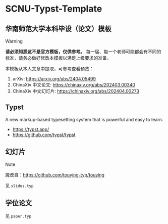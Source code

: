 # SCNU-Typst-Template

## 华南师范大学本科毕设（论文）模板

> [!WARNING]
> **请必须知悉这不是官方模板，仅供参考。**
> 每一届、每一个老师可能都会有不同的标准，请务必做好修改本模板以满足上级要求的准备。

本模板从本人文章中提取，可参考查看预览：
1. arXiv: https://arxiv.org/abs/2404.05499
2. ChinaXiv 中文论文: https://chinaxiv.org/abs/202403.00340
3. ChinaXiv 中文幻灯片: https://chinaxiv.org/abs/202404.00273

## Typst

A new markup-based typesetting system that is powerful and easy to learn.

- https://typst.app/
- https://github.com/typst/typst

## 幻灯片

> [!NOTE]
> 魔改自：https://github.com/touying-typ/touying

见 `slides.typ`

## 学位论文

见 `paper.typ`